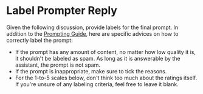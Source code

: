 # Label Prompter Reply

Given the following discussion, provide labels for the final prompt. In addition
to the
[Prompting Guide](https://projects.laion.ai/Open-Assistant/docs/guides/prompting),
here are specific advices on how to correctly label the prompt:

- If the prompt has any amount of content, no matter how low quality it is, it
  shouldn't be labeled as spam. As long as it is answerable by the assistant,
  the prompt is not spam.
- If the prompt is inappropriate, make sure to tick the reasons.
- For the 1-to-5 scales below, don't think too much about the ratings itself. If
  you're unsure of any labeling criteria, feel free to leave it blank.

